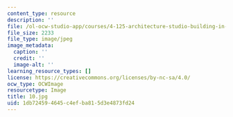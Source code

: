 ```yaml
---
content_type: resource
description: ''
file: /ol-ocw-studio-app/courses/4-125-architecture-studio-building-in-landscapes-fall-2002/1db724594645c4efba815d3e4873fd24_10.jpg
file_size: 2233
file_type: image/jpeg
image_metadata:
  caption: ''
  credit: ''
  image-alt: ''
learning_resource_types: []
license: https://creativecommons.org/licenses/by-nc-sa/4.0/
ocw_type: OCWImage
resourcetype: Image
title: 10.jpg
uid: 1db72459-4645-c4ef-ba81-5d3e4873fd24
---
```

